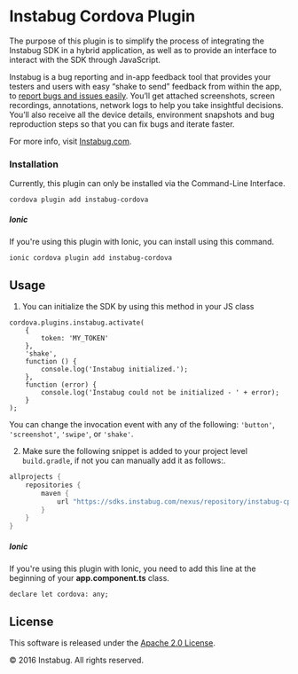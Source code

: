 Instabug Cordova Plugin
=================================

The purpose of this plugin is to simplify the process of integrating the Instabug SDK in a hybrid application, as well as to provide an interface to interact with the SDK through JavaScript.

Instabug is a bug reporting and in-app feedback tool that provides your testers and users with easy “shake to send” feedback from within the app, to [report bugs and issues easily](https://instabug.com/bug-reporting). You’ll get attached screenshots, screen recordings, annotations, network logs to help you take insightful decisions. You’ll also receive all the device details, environment snapshots and bug reproduction steps so that you can fix bugs and iterate faster.

For more info, visit [Instabug.com](https://instabug.com).

### Installation
Currently, this plugin can only be installed via the Command-Line Interface.
```
cordova plugin add instabug-cordova
```
##### Ionic
If you're using this plugin with Ionic, you can install using this command.
```
ionic cordova plugin add instabug-cordova
```

## Usage
1. You can initialize the SDK by using this method in your JS class
```
cordova.plugins.instabug.activate(
    {
        token: 'MY_TOKEN'
    },
    'shake',
    function () {
        console.log('Instabug initialized.');
    },
    function (error) {
        console.log('Instabug could not be initialized - ' + error);
    }
);
```
 You can change the invocation event with any of the following: ```'button'```, ```'screenshot'```, ```'swipe'```, or ```'shake'```.

2.  Make sure the following snippet is added to your project level `build.gradle`, if not you can manually add it as follows:.
```dart
allprojects {
	repositories {
	    maven {
	        url "https://sdks.instabug.com/nexus/repository/instabug-cp"
	    }
	}
}
```
 ##### Ionic
If you're using this plugin with Ionic, you need to add this line at the beginning of your __app.component.ts__ class.

```
declare let cordova: any;
```

## License

This software is released under the <a href="http://opensource.org/licenses/Apache-2.0">Apache 2.0 License</a>.

© 2016 Instabug. All rights reserved.
